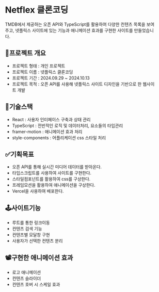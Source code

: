 # Netflex 클론코딩
TMDB에서 제공하는 오픈 API와 TypeScript를 활용하여 다양한 컨텐츠 목록을 보여주고, 넷플릭스 사이트에 있는 기능과 애니메이션 효과를 구현한 사이트를 만들었습니다.

## 🌟프로젝트 개요
- 프로젝트 형태 : 개인 프로젝트
- 프로젝트 이름 : 넷플릭스 클론코딩
- 프로젝트 기간 : 2024.09.29 ~ 2024.10.13
- 프로젝트 목적 : 오픈 API를 사용해 넷플릭스 사이트 디자인을 기반으로 한 웹사이트 개발

## 🔨기술스택
- React : 사용자 인터페이스 구축과 상태 관리
- TypeScript : 전반적인 로직 및 데이터처리, 요소들의 타입관리
- framer-motion : 애니메이션 효과 처리
- style-components : 어플리케이션 css 스타일 처리

## ✅기획목표
- 오픈 API를 통해 실시간 미디어 데이터를 받아온다.
- 타입스크립트를 사용하여 사이트를 구현한다.
- 스타일컴포넌트를 활용하여 css를 구상한다.
- 프레임모션을 활용하여 애니메이션을 구상한다.
- Vercel을 사용하여 배포한다.

## 🕹️사이트기능
- 루트를 통한 링크이동
- 컨텐츠 검색 기능
- 컨텐츠별 모달창 구현
- 사용자가 선택한 컨텐츠 분리

## 📽️구현한 애니메이션 효과
- 로고 애니메이션
- 컨텐츠 슬라이더
- 컨텐츠 호버 시 스케일 효과
